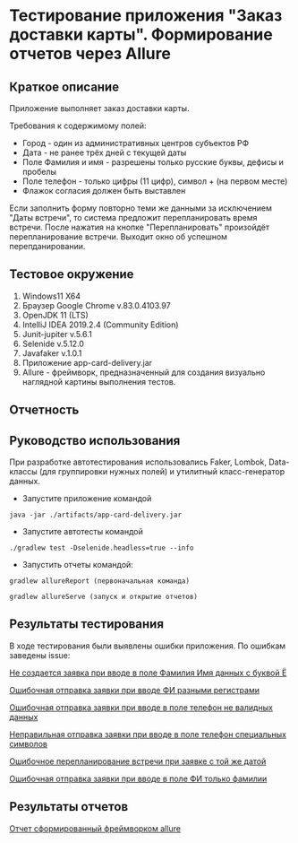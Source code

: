 # Тестирование приложения "Заказ доставки карты". Формирование отчетов через Allure
## Краткое описание
Приложение  выполняет заказ доставки карты. 

Требования к содержимому полей:
* Город - один из административных центров субъектов РФ
* Дата - не ранее трёх дней с текущей даты
* Поле Фамилия и имя - разрешены только русские буквы, дефисы и пробелы
* Поле телефон - только цифры (11 цифр), символ + (на первом месте)
* Флажок согласия должен быть выставлен

 Если заполнить форму повторно теми же данными за исключением "Даты встречи", то система предложит перепланировать время встречи.
 После нажатия на кнопке "Перепланировать" произойдёт перепланирование встречи.
 Выходит окно об успешном перепданировании.
 
## Тестовое окружение
1. Windows11 X64
2. Браузер Google Chrome v.83.0.4103.97
3. OpenJDK 11 (LTS)
4. IntelliJ IDEA 2019.2.4 (Community Edition)
5. Junit-jupiter v.5.6.1
6. Selenide v.5.12.0
7. Javafaker v.1.0.1
8. Приложение app-card-delivery.jar
9. Allure - фреймворк, предназначенный для создания визуально наглядной картины выполнения тестов. 

## Отчетность


## Руководство использования

При разработке автотестирования использовались Faker, Lombok, Data-классы (для группировки нужных полей) и утилитный класс-генератор данных.
* Запустите приложение командой 

```
java -jar ./artifacts/app-card-delivery.jar
```
* Запустите автотесты командой

```
./gradlew test -Dselenide.headless=true --info
```
* Запустить отчеты командой:

```
gradlew allureReport (первоначальная команда)
```
```
gradlew allureServe (запуск и открытие отчетов)

```



## Результаты тестирования
В ходе тестирования были выявлены ошибки приложения. По ошибкам заведены issue:

[Не создается заявка при вводе в поле Фамилия Имя данных с буквой Ё ](https://github.com/leonnika/aqa-hw5-faker/issues/1)

[Ошибочная отправка заявки при вводе ФИ разными регистрами](https://github.com/leonnika/aqa-hw5-faker/issues/2)

[Ошибочная отправка заявки при вводе в поле телефон не валидных данных](https://github.com/leonnika/aqa-hw5-faker/issues/3)

[Неправильная отправка заявки при вводе в поле телефон специальных символов](https://github.com/leonnika/aqa-hw5-faker/issues/4)


[Ошибочное перепланирование встречи при заявке с той же датой](https://github.com/leonnika/aqa-hw5-faker/issues/5)

[Ошибочная отправка заявки при вводе в поле ФИ только фамилии](https://github.com/leonnika/aqa-hw5-faker/issues/6)

## Результаты отчетов

[Отчет сформированный фреймворком allure](https://github.com/leonnika/aqa-hw5-faker/issues/6)